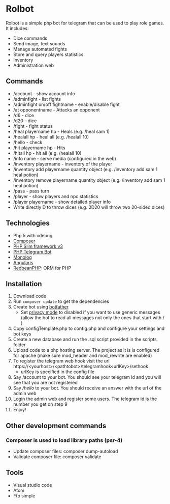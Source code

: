 # Rolbot

Rolbot is a simple php bot for telegram that can be used to play role games.
It includes:
- Dice commands
- Send image, text sounds
- Manage automated fights
- Store and query players statistics
- Inventory
- Administration web

## Commands

- /account - show account info
- /adminfight - list fights
- /adminfight on/off fightname - enable/disable fight
- /at opponentname - Attacks an opponent
- /d6 - dice
- /d20 - dice
- /fight - fight status
- /heal playername hp - Heals (e.g. /heal sam 1)
- /healall hp - heal all (e.g. /healall 10)
- /hello - check
- /hit playername hp - Hits
- /hitall hp - hit all (e.g. /healall 10)
- /info name - serve media (configured in the web)
- /inventory playername - inventory of the player
- /inventory add playername quantity object (e.g. /inventory add sam 1 heal potion)
- /inventory remove playername quantity object (e.g. /inventory add sam 1 heal potion)
- /pass - pass turn
- /player - show players and npc statistics
- /player playername - show detailed player info
- Write directly <numberOfdices>D<diceSides> to throw dices (e.g. 2D20 will throw two 20-sided dices)

## Technologies

- Php 5 with xdebug
- [Composer](https://getcomposer.org/)
- [PHP Slim framework v3](https://www.slimframework.com/)
- [PHP Telegram Bot](https://github.com/php-telegram-bot/core)
- [Monolog](https://github.com/Seldaek/monolog)
- [Angularjs](https://angularjs.org/)
- [RedbeanPHP](https://redbeanphp.com): ORM for PHP

## Installation

1. Download code
2. Run `composer update` to get the dependencies
2. Create bot using [botfather](https://core.telegram.org/bots#6-botfather)
    - Set [privacy mode](https://core.telegram.org/bots#privacy-mode) to disabled if you want to use generic messages (allow the bot to read all messages not only the ones that start with / )
4. Copy configTemplate.php to config.php and configure your settings and bot keys
5. Create a new database and run the .sql script provided in the scripts folder
6. Upload code to a php hosting server. The project as it is is configured for apache (make sure mod_header and mod_rewrite are enabled)
7. To register the telegram web hook visit the url https://\<yourhost\>/\<pathtobot\>/telegramhook\<urlKey\>/sethook
    * urlKey is specified in the config file
9. Say /account to your bot. You should see your telegram id and you will see that you are not registered
8. Say */hello* to your bot. You should receive an answer with the url of the admin web
9. Login the admin web and register some users. The telegram id is the number you get on step 9
10. Enjoy!

## Other development commands

### Composer is used to load library paths (psr-4)

* Update composer files:  composer dump-autoload
* Validate composer file: composer validate

## Tools

- Visual studio code
- Atom
- Ftp simple

